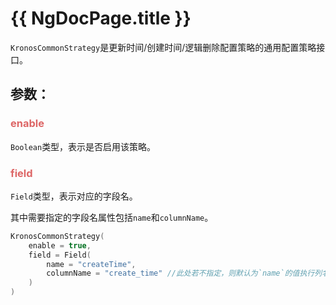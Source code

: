 # {{ NgDocPage.title }}

`KronosCommonStrategy`是更新时间/创建时间/逻辑删除配置策略的通用配置策略接口。

## 参数：

### <span style="color: #DD6666">enable</span>

`Boolean`类型，表示是否启用该策略。

### <span style="color: #DD6666">field</span>

`Field`类型，表示对应的字段名。

其中需要指定的字段名属性包括`name`和`columnName`。

```kotlin name="demo" icon="kotlin"
KronosCommonStrategy(
    enable = true,
    field = Field(
        name = "createTime",
        columnName = "create_time" //此处若不指定，则默认为`name`的值执行列名转换后的结果
    )
)

```

